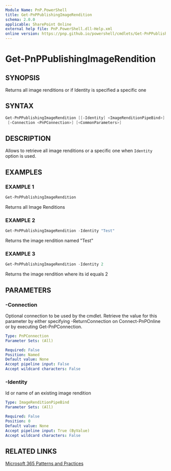 ```yaml
---
Module Name: PnP.PowerShell
title: Get-PnPPublishingImageRendition
schema: 2.0.0
applicable: SharePoint Online
external help file: PnP.PowerShell.dll-Help.xml
online version: https://pnp.github.io/powershell/cmdlets/Get-PnPPublishingImageRendition.html
---
```

 
# Get-PnPPublishingImageRendition

## SYNOPSIS
Returns all image renditions or if Identity is specified a specific one

## SYNTAX

```powershell
Get-PnPPublishingImageRendition [[-Identity] <ImageRenditionPipeBind>] 
 [-Connection <PnPConnection>] [<CommonParameters>]
```

## DESCRIPTION

Allows to retrieve all image renditions or a specific one when `Identity` option is used.

## EXAMPLES

### EXAMPLE 1
```powershell
Get-PnPPublishingImageRendition
```

Returns all Image Renditions

### EXAMPLE 2
```powershell
Get-PnPPublishingImageRendition -Identity "Test"
```

Returns the image rendition named "Test"

### EXAMPLE 3
```powershell
Get-PnPPublishingImageRendition -Identity 2
```

Returns the image rendition where its id equals 2

## PARAMETERS

### -Connection
Optional connection to be used by the cmdlet. Retrieve the value for this parameter by either specifying -ReturnConnection on Connect-PnPOnline or by executing Get-PnPConnection.

```yaml
Type: PnPConnection
Parameter Sets: (All)

Required: False
Position: Named
Default value: None
Accept pipeline input: False
Accept wildcard characters: False
```

### -Identity
Id or name of an existing image rendition

```yaml
Type: ImageRenditionPipeBind
Parameter Sets: (All)

Required: False
Position: 0
Default value: None
Accept pipeline input: True (ByValue)
Accept wildcard characters: False
```



## RELATED LINKS

[Microsoft 365 Patterns and Practices](https://aka.ms/m365pnp)

